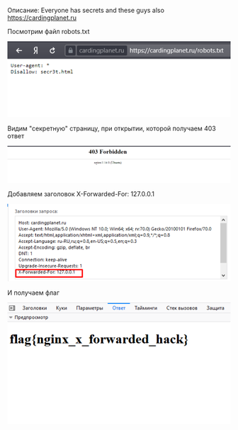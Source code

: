 Описание: Everyone has secrets and these guys also https://cardingplanet.ru


Посмотрим файл robots.txt


![](https://github.com/KubanCSC/2019/blob/master/writeups/WEB/screens/200/1.png)


Видим "секретную" страницу, при открытии, которой получаем 403 ответ



![](https://github.com/KubanCSC/2019/blob/master/writeups/WEB/screens/200/2.png)



Добавляем заголовок X-Forwarded-For: 127.0.0.1



![](https://github.com/KubanCSC/2019/blob/master/writeups/WEB/screens/200/3.png)



И получаем флаг




![](https://github.com/KubanCSC/2019/blob/master/writeups/WEB/screens/200/4.png)
